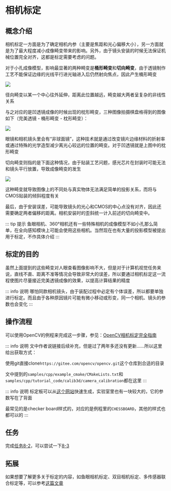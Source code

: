 # 相机标定
## 概念介绍
相机标定一方面是为了确定相机内参（主要是焦距和光心偏移大小），另一方面就是为了最大程度减小成像畸变带来的影响。另外，由于镜头安装的时候无法保证机械位置完全对齐，这都是标定需要考虑的问题。

对于小孔成像模型，影响最显著的两种畸变是**桶形畸变**和**切向畸变**，由于透镜制作工艺不能保证边缘的光线平行进光轴进入后仍然射向焦点，因此产生桶形畸变

![](/barreldistortion.png)

径向畸变以某一个中心往外延伸，距离此位置越远，畸变越大两者呈复杂的非线性关系

与之对应的是凹透镜成像的时候出现的枕形畸变，三种图像拍摄棋盘格得到的图像如下（完美透镜 - 桶形畸变 - 枕形畸变）：

![](/threekindsofdistortion.png)

眼镜和相机镜头里会有“非球面镜”，这种技术就是通过改变镜片边缘材料的折射率或通过特殊的光学造型减少离光心较远的位置的畸变。对于凹透镜就是上图中的枕形畸变

切向畸变则指的是下面这种情况，由于贴装工艺问题，感光芯片在封装时可能无法和镜头平行放置，导致成像畸变的发生

![](/tangentdistortion.png)

这种畸变就导致图像上的不同处与真实物体无法满足简单的投影关系，而将与CMOS贴装的倾斜程度有关

最后，由于安装误差，可能导致镜头的光心和CMOS的中心点没有对齐，因此还需要确定两者偏移的距离。相机安装时的歪斜统一计入前述的切向畸变中。

::: tip 提示
鱼眼相机、360°相机还有一些特殊相机的成像模型不如小孔那么简单，在全向感知模块上可能会使用这些相机。当然现在也有大量的投影模型被提出用于标定，不作具体介绍
:::

## 标定的目的
虽然上面提到的这些畸变对人眼查看图像影响不大，但是对于计算机视觉任务来说，直线不直、距离不准等情况会导致非常大的误差，所以要通过相机标定这一流程使图片尽量接近完美透镜成像的效果，以提高计算结果的精度

::: info 说明
哪怕同款相机镜头，由于装配过程中必定有个体误差，所以都要单独进行标定。而且由于各种原因镜片可能有微小移动或形变，同一个相机、镜头的参数也会变化
:::

## 操作流程
可以使用OpenCV的例程来完成这一步骤，参见：[OpenCV相机标定完全指南](https://blog.csdn.net/NeoZng/article/details/122736567)

::: info 说明
文中作者说链接后续补充，但是过了两年多还没有更新……所以这里给出获取方式：

使用git直接clone`https://gitee.com/opencv/opencv.git`这个仓库到合适的目录

文中提到的`samples/cpp/example_cmake/CMakeLists.txt`和`samples/cpp/tutorial_code/calib3d/camera_calibration`都在这里
:::

::: info 说明
标定板可以从[这个网站](https://calib.io/pages/camera-calibration-pattern-generator)快速生成，实验室里也有一块较大的，它的参数写在了背面

最常见的是checker board样式的，对应的是例程里的`CHESSBOARD`，其他的样式也都可以的
:::

## 任务
完成[任务8-2](../tasks/8)，可以尝试一下[8-3](../tasks/8)

## 拓展
如果想要了解更多关于标定的内容，如鱼眼相机标定、双目相机标定、多传感器联合标定等，可以参考[这篇文章](https://github.com/KangLiao929/Awesome-Deep-Camera-Calibration)
